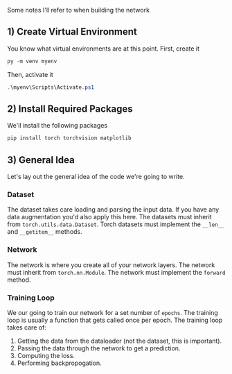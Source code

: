Some notes I'll refer to when building the network 

## 1) Create Virtual Environment

You know what virtual environments are at this point. First, create it
```powershell
py -m venv myenv
```

Then, activate it
```powershell
.\myenv\Scripts\Activate.ps1
```

## 2) Install Required Packages

We'll install the following packages
```powershell
pip install torch torchvision matplotlib
```

## 3) General Idea

Let's lay out the general idea of the code we're going to write.

### Dataset

The dataset takes care loading and parsing the input data. If you have any data augmentation you'd also apply this here. The datasets must inherit from `torch.utils.data.Dataset`. Torch datasets must implement the `__len__` and `__getitem__` methods. 

### Network

The network is where you create all of your network layers. The network must inherit from `torch.nn.Module`. The network must implement the `forward` method. 

### Training Loop

We our going to train our network for a set number of `epochs`. The training loop is usually a function that gets called once per epoch. The training loop takes care of:
1) Getting the data from the dataloader (not the dataset, this is important).
2) Passing the data through the network to get a prediction.
3) Computing the loss.
4) Performing backpropogation.
